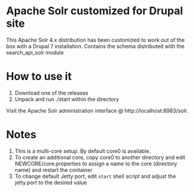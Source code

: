 # Apache Solr customized for Drupal site

This Apache Solr 4.x distribution has been customized to work out of the box with a Drupal 7 installation. Contains the schema distributed with the search_api_solr module

# How to use it

1. Download one of the releases
2. Unpack and run ./start within the directory

Visit the Apache Solr administration interface @ http://localhost:8983/solr. 

# Notes

1. This is a multi-core setup. By default core0 is available.
2. To create an additional core, copy core0 to another directory and edit NEWCORE/core.properties to assign a name to the core (directory name) and restart the container
3. To change default Jetty port, edit ``start`` shell script and adjust the jetty.port to the desired value
